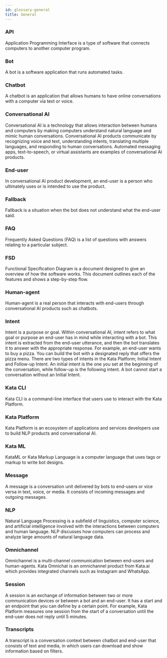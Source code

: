 ```yaml
---
id: glossary-general
title: General
---
```


### API

Application Programming Interface is a type of software that connects computers to another computer program.

### Bot

A bot is a software application that runs automated tasks.

### Chatbot

A chatbot is an application that allows humans to have online conversations with a computer via text or voice.

### Conversational AI

Conversational AI is a technology that allows interaction between humans and computers by making computers understand natural language and mimic human conversations. Conversational AI products communicate by recognizing voice and text, understanding intents, translating multiple languages, and responding to human conversations. Automated messaging apps, text-to-speech, or virtual assistants are examples of conversational AI products.

### End-user

In conversational AI product development, an end-user is a person who ultimately uses or is intended to use the product.

### Fallback

Fallback is a situation when the bot does not understand what the end-user said.

### FAQ

Frequently Asked Questions (FAQ) is a list of questions with answers relating to a particular subject.

### FSD

Functional Specification Diagram is a document designed to give an overview of how the software works. This document outlines each of the features and shows a step-by-step flow.

### Human-agent

Human-agent is a real person that interacts with end-users through conversational AI products such as chatbots.

### Intent

Intent is a purpose or goal. Within conversational AI, intent refers to what goal or purpose an end-user has in mind while interacting with a bot. This intent is extracted from the end-user utterance, and then the bot translates it to answer with the appropriate response. For example, an end-user wants to buy a pizza. You can build the bot with a designated reply that offers the pizza menu.
There are two types of intents in the Kata Platform; Initial Intent and Follow-up Intent. An initial intent is the one you set at the beginning of the conversation, while follow-up is the following intent. A bot cannot start a conversation without an Initial Intent.

### Kata CLI

Kata CLI is a command-line interface that users use to interact with the Kata Platform.

### Kata Platform

Kata Platform is an ecosystem of applications and services developers use to build NLP products and conversational AI.

### Kata ML

KataML or Kata Markup Language is a computer language that uses tags or markup to write bot designs.

### Message

A message is a conversation unit delivered by bots to end-users or vice versa in text, voice, or media. It consists of incoming messages and outgoing messages.

### NLP

Natural Language Processing is a subfield of linguistics, computer science, and artificial intelligence involved with the interactions between computers and human language. NLP discusses how computers can process and analyze large amounts of natural language data.

### Omnichannel

Omnichannel is a multi-channel communication between end-users and human-agents. Kata Omnichat is an omnichannel product from Kata.ai which provides integrated channels such as Instagram and WhatsApp.

### Session

A session is an exchange of information between two or more communication devices or between a bot and an end-user. It has a start and an endpoint that you can define by a certain point. For example, Kata Platform measures one session from the start of a conversation until the end-user does not reply until 5 minutes.

### Transcripts

A transcript is a conversation context between chatbot and end-user that consists of text and media, in which users can download and show information based on filters.
